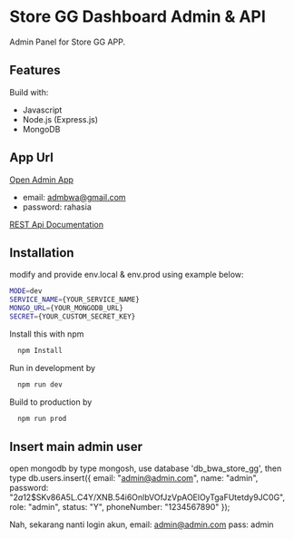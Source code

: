 
# Store GG Dashboard Admin & API

Admin Panel for Store GG APP.




## Features

Build with:
- Javascript
- Node.js (Express.js)
- MongoDB


## App Url

[Open Admin App](https://nada-bwa-store-gg.herokuapp.com/)
- email: admbwa@gmail.com
- password: rahasia

[REST Api Documentation](https://documenter.getpostman.com/view/10944704/UyxdLUdf)


## Installation

modify and provide env.local & env.prod using example below:
```bash
MODE=dev
SERVICE_NAME={YOUR_SERVICE_NAME}
MONGO_URL={YOUR_MONGODB_URL}
SECRET={YOUR_CUSTOM_SECRET_KEY}
```

Install this with npm

```bash
  npm Install
```

Run in development by

```bash
  npm run dev
```

Build to production by
```bash
  npm run prod
```

## Insert main admin user
open mongodb by type mongosh, use database 'db_bwa_store_gg', then type 
db.users.insert({
  email: "admin@admin.com",
  name: "admin",
  password: "$2a$12$SKv86A5L.C4Y/XNB.54i6OnlbVOfJzVpAOElOyTgaFUtetdy9JC0G",
  role: "admin",
  status: "Y",
  phoneNumber: "1234567890"
});

Nah, sekarang nanti login akun,
email: admin@admin.com
pass: admin

